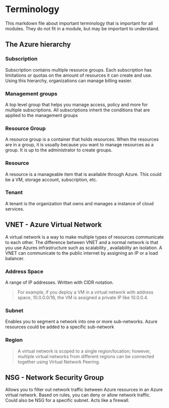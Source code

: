 # Terminology

This markdown file about important terminology that is important for all modules.
They do not fit in a module, but may be important to understand.


## The Azure hierarchy


### Subscription 

Subscription contains multiple resource groups. 
Each subscription has limitations or quotas on the amount of resources it can create and use.
Using this hierarchy, organizations can manage billing easier.  

### Management groups  

A top level group that helps you manage access, policy and more for multiple subscriptions. All subscriptions inherit the conditions that are applied to the management groups 

### Resource Group 

A resource group is a container that holds resources. When the resources are in a group, it is usually because you want to manage resources as a group.
It is up to the administrator to create groups.

### Resource 

A resource is a manageable item that is available through Azure. 
This could be a VM, storage account, subscription, etc. 


### Tenant

A tenant is the organization that owns and manages a instance of cloud services. 

## VNET - Azure Virtual Network 

A virtual network is a way to make multiple types of resources communicate to each other. 
The difference between VNET and a normal network is that you use Azures infrastructure such as scalability , availability  an isolation.
A VNET can communicate to the public internet by assigning an IP or a load balancer. 


### Address Space

A range of IP addresses. Written with CIDR notation. 

> For example, if you deploy a VM in a virtual network with address space, 10.0.0.0/16, the VM is assigned a private IP like 10.0.0.4.


### Subnet

Enables you to segment a network into one or more sub-networks. 
Azure resources could be added to a specific sub-network


### Region

> A virtual network is scoped to a single region/location; however, multiple virtual networks from different regions can be connected together using Virtual Network Peering.


## NSG - Network Security Group

Allows you to filter out network traffic between Azure resources in an Azure virtual network. 
Based on rules, you can deny or allow network traffic. Could also be NSG for a specific subnet.
Acts like a firewall. 
